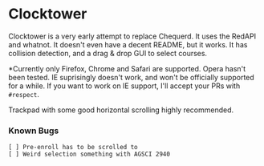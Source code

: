 Clocktower
==========

Clocktower is a very early attempt to replace Chequerd. It uses the RedAPI and whatnot. It doesn't 
even have a decent README, but it works. It has collision detection, and a drag & drop GUI to select
courses.

*Currently only Firefox, Chrome and Safari are supported. Opera hasn't been tested. IE suprisingly doesn't work, and won't be officially supported for a while. If you want to work on IE support, I'll accept your PRs with `#respect`.

Trackpad with some good horizontal scrolling highly recommended.

### Known Bugs

    [ ] Pre-enroll has to be scrolled to
    [ ] Weird selection something with AGSCI 2940